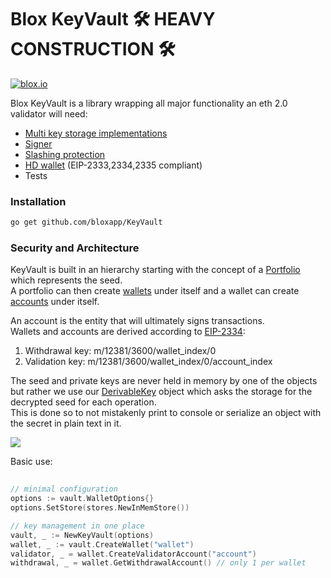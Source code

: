 # Blox KeyVault :hammer_and_wrench: HEAVY CONSTRUCTION :hammer_and_wrench:


[![blox.io](https://s3.us-east-2.amazonaws.com/app-files.blox.io/static/media/powered_by.png)](https://blox.io)

Blox KeyVault is a library wrapping all major functionality an eth 2.0 validator will need:
  - [Multi key storage implementations](https://github.com/bloxapp/KeyVault/tree/master/stores)
  - [Signer](https://github.com/bloxapp/KeyVault/tree/master/validator_signer)
  - [Slashing protection](https://github.com/bloxapp/KeyVault/tree/master/slashing_protectors)
  - [HD wallet](https://github.com/bloxapp/KeyVault/tree/master/wallet_hd) (EIP-2333,2334,2335 compliant)
  - Tests

### Installation

 ```sh
go get github.com/bloxapp/KeyVault
   ```

### Security and Architecture
KeyVault is built in an hierarchy starting with the concept of a [Portfolio](https://github.com/bloxapp/KeyVault/blob/master/core/portfolio.go) which represents the seed.<br/>
A portfolio can then create [wallets](https://github.com/bloxapp/KeyVault/blob/master/core/wallet.go) under itself and a wallet can create [accounts](https://github.com/bloxapp/KeyVault/blob/master/core/account.go) under itself.

An account is the entity that will ultimately signs transactions.<br/> 
Wallets and accounts are derived according to [EIP-2334](https://github.com/ethereum/EIPs/blob/master/EIPS/eip-2334.md#validator-keys):<br/>
1) Withdrawal key: m/12381/3600/wallet_index/0<br/>
2) Validation key: m/12381/3600/wallet_index/0/account_index

The seed and private keys are never held in memory by one of the objects but rather we use our [DerivableKey](https://github.com/bloxapp/KeyVault/blob/master/core/derivable_key.go) object which asks the storage for the decrypted seed for each operation.<br/>
This is done so to not mistakenly print to console or serialize an object with the secret in plain text in it.

![](https://github.com/bloxapp/KeyVault/blob/master/images/arch_overview.png?raw=true)


Basic use:
```go
	
// minimal configuration
options := vault.WalletOptions{}
options.SetStore(stores.NewInMemStore())

// key management in one place
vault, _ := NewKeyVault(options)
wallet, _ := vault.CreateWallet("wallet")
validator, _ = wallet.CreateValidatorAccount("account")
withdrawal, _ = wallet.GetWithdrawalAccount() // only 1 per wallet
```
